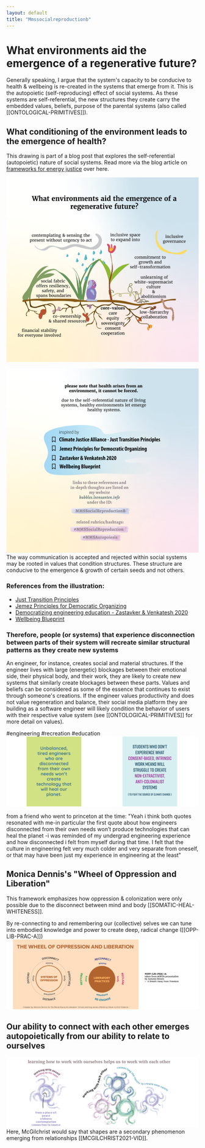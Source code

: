 ```yaml
---
layout: default
title: "Mmssocialreproductionb"
---
```


# What environments aid the emergence of a regenerative future?
Generally speaking, I argue that the system's capacity to be conducive to health & wellbeing is re-created in the systems that emerge from it. This is the autopoietic (self-reproducing) effect of social systems. As these systems are self-referential, the new structures they create carry the embedded values, beliefs, purpose of the parental  systems (also called [[ONTOLOGICAL-PRIMITIVES]]).

## What conditioning of the environment leads to the emergence of health? 
This drawing is part of a blog post that explores the self-referential (autopoietic) nature of social systems.
Read more via the blog article on [frameworks for energy justice](https://www.omprakash.org/blog/frameworks-for-a-just-energy-network) over here.


![](media/MMSHealthAutopoiesis-merge-05.png)

![](media/MMSHealthAutopoiesis-merge-06.png)
The way communication is accepted and rejected within social systems may be rooted in values that condition structures. These structure are conducive to the emergence & growth of certain seeds and not others. 
### References from the illustration:
- [Just Transition Principles](https://climatejusticealliance.org/just-transition/)
- [Jemez Principles for Democratic Organizing](https://climatejusticealliance.org/jemez-principles/)
- [Democratizing engineering education - Zastavker & Venkatesh 2020](https://aic-atlas.s3.eu-north-1.amazonaws.com/projects/e7299991-eb2b-4764-a849-4909e01fb07d/documents/SZhHUrNGR0SUQ7lGQ8eQbX24UHw2HCzr6sV9DTR2.pdf)
- [Wellbeing Blueprint](https://wellbeingblueprint.org/blueprint/)



### Therefore, people (or systems) that experience disconnection between parts of their system will recreate similar structural patterns as they create new systems
An engineer, for instance, creates social and material structures. If the engineer lives with large (energetic) blockages between their emotional side, their physical body, and their work, they are likely to create new systems that similarly create blockages between these parts. Values and beliefs can be considered as some of the essence that continues to exist through someone's creations. If the engineer values productivity and does not value regeneration and balance, their social media platform they are building as a software engineer will likely condition the behavior of users with their  respective value system (see [[ONTOLOGICAL-PRIMITIVES]] for more detail on values). 

#engineering #recreation #education
![](media/MMSHealthAutopoiesis-merge-01.png)

from a friend who went to princeton at the time: "Yeah i think both quotes resonated with me-in particular the first quote about how engineers disconnected from their own needs won’t produce technologies that can heal the planet -i was reminded of my undergrad engineering experience and how disconnected i felt from myself during that time. I felt that the culture in engineering felt very much colder and very separate from oneself, or that may have been just my experience in engineering at the least"

## Monica Dennis's "Wheel of Oppression and Liberation"
This framework emphasizes how oppression & colonization were only possible due to the disconnect between mind and body [[SOMATIC-HEAL-WHITENESS]].

By re-connecting to and remembering our (collective) selves we can tune into embodied knowledge and power to create deep, radical change ([[OPP-LIB-PRAC-A]])
![](media/MMSHealthAutopoiesis-merge-03.png)


## Our ability to connect with each other emerges autopoietically from our ability to relate to ourselves
![](media/MMSHealthAutopoiesis-merge-04.png)
Here, McGilchrist would say that shapes are a secondary phenomenon emerging from relationships [[MCGILCHRIST2021-VID]].